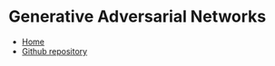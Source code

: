 # Generative Adversarial Networks

* [Home](https://supaerodatascience.github.io/deep-learning/)
* [Github repository](https://github.com/SupaeroDataScience/deep-learning/)

